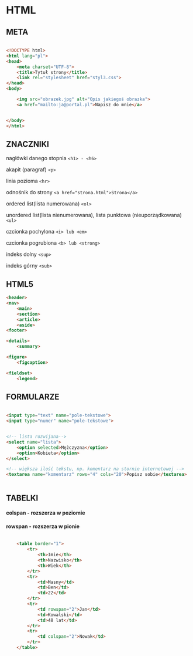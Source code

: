 # HTML

## META
```html

<!DOCTYPE html>
<html lang="pl">
<head>
    <meta charset="UTF-8">
    <title>Tytuł strony</title>
    <link rel="stylesheet" href="styl3.css">
</head>
<body>

    <img src="obrazek.jpg" alt="Opis jakiegoś obrazka">
    <a href="mailto:ja@portal.pl">Napisz do mnie</a>


</body>
</html>

```

## ZNACZNIKI

nagłówki danego stopnia
```<h1> - <h6>```

akapit (paragraf)
```<p>```

linia pozioma
```<hr>```

odnośnik do strony
```<a href="strona.html">Strona</a>```

ordered list(lista numerowana)
```<ol>```

unordered list(lista nienumerowana), lista punktowa (nieuporządkowana)
```<ul> ```

czcionka pochylona
```<i> lub <em>```

czcionka pogrubiona
```<b> lub <strong>```

indeks dolny
```<sup>```

indeks górny
```<sub>```


## HTML5
```html
<header>
<nav>
    <main>
    <section>
    <article>
    <aside>
<footer>

<details>
    <summary>

<figure>
    <figcaption>

<fieldset>
    <legend>

```

## FORMULARZE

```html

<input type="text" name="pole-tekstowe">
<input type="numer" name="pole-tekstowe">


<!-- lista rozwijana-->
<select name="lista">
    <option selected>Mężczyzna</option>
    <option>Kobieta</option>
</select>

<!-- większa ilość tekstu, np. komentarz na stornie internetowej -->
<textarea name="komentarz" rows="4" cols="20">Popisz sobie</textarea>



```

## TABELKI
#### colspan - rozszerza w poziomie
#### rowspan - rozszerza w pionie
```html

    <table border="1">
        <tr>
            <th>Imie</th>
            <th>Nazwisko</th>
            <th>Wiek</th>
        </tr>
        <tr>
            <td>Masny</td>
            <td>Ben</td>
            <td>22</td>
        </tr>
        <tr>
            <td rowspan="2">Jan</td>
            <td>Kowalski</td>
            <td>48 lat</td>
        </tr>
        <tr>
            <td colspan="2">Nowak</td>
        </tr>
    </table>
```